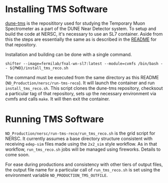 # Installing TMS Software

[dune-tms](https://github.com/DUNE/dune-tms/tree/main) is the reposititory used for studying the Temporary Muon Spectrometer as a part of the DUNE Near Detector system. To setup and build the code at NERSC, it's necessary to use an SL7 container. Aside from this the steps are essentially the same as is described in the [README](https://github.com/DUNE/dune-tms/blob/main/README.md) for that repository.

Installation and building can be done with a single command.

```
shifter --image=fermilab/fnal-wn-sl7:latest --module=cvmfs /bin/bash -- ${PWD}/install_tms_reco.sh
```

The command must be executed from the same directory as this README (`ND_Production/nersc/run-tms-reco`). It will launch the container and run `install_tms_reco.sh`. This script clones the dune-tms repository, checksout a particular tag of that repository, sets up the necessary environment via cvmfs and calls `make`. It will then exit the container. 


# Running TMS Software
`ND_Production/nersc/run-tms-reco/run_tms_reco.sh` is the grid script for NERSC. It currently assumes a base directory structure consistent with receiving `edep-sim` files made using the `2x2_sim` style workflow. As in that workflow, `run_tms_reco.sh` jobs will be managed using fireworks. Details to come soon.

For ease during productions and consistency with other tiers of output files, the output file name for a particular call of `run_tms_reco.sh` is set using the environment variable `ND_PRODUCTION_TMS_OUTFILE`. 
